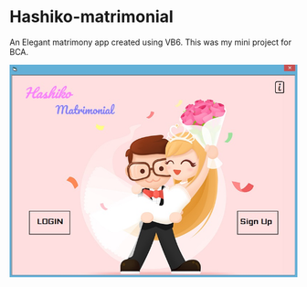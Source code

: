 # Hashiko-matrimonial

An Elegant matrimony app created using VB6. This was my mini project for BCA.

![](Screens/home.jpg)
